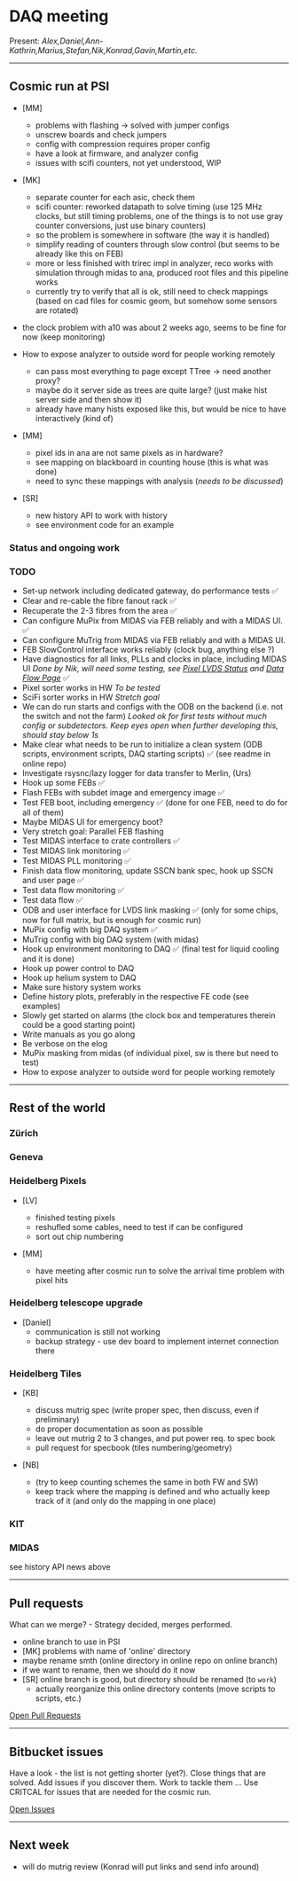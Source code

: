 # DAQ meeting

Present: *Alex,Daniel,Ann-Kathrin,Marius,Stefan,Nik,Konrad,Gavin,Martin,etc.*

___
## Cosmic run at PSI

- [MM]
    - problems with flashing -> solved with jumper configs
    - unscrew boards and check jumpers
    - config with compression requires proper config
    - have a look at firmware, and analyzer config
    - issues with scifi counters, not yet understood, WIP
- [MK]
    - separate counter for each asic, check them
    - scifi counter: reworked datapath to solve timing
      (use 125 MHz clocks, but still timing problems,
      one of the things is to not use gray counter conversions,
      just use binary counters)
    - so the problem is somewhere in software (the way it is handled)
    - simplify reading of counters through slow control
      (but seems to be already like this on FEB)
    - more or less finished with trirec impl in analyzer,
      reco works with simulation through midas to ana,
      produced root files and this pipeline works
    - currently try to verify that all is ok,
      still need to check mappings
      (based on cad files for cosmic geom,
      but somehow some sensors are rotated)
- the clock problem with a10 was about 2 weeks ago,
  seems to be fine for now (keep monitoring)

- How to expose analyzer to outside word for people working remotely
    - can pass most everything to page except TTree -> need another proxy?
    - maybe do it server side as trees are quite large?
      (just make hist server side and then show it)
    - already have many hists exposed like this,
      but would be nice to have interactively (kind of)

- [MM]
    - pixel ids in ana are not same pixels as in hardware?
    - see mapping on blackboard in counting house (this is what was done)
    - need to sync these mappings with analysis
      (*needs to be discussed*)

- [SR]
    - new history API to work with history
    - see environment code for an example

### Status and ongoing work

### TODO

* Set-up network including dedicated gateway, do performance tests
  :white_check_mark:
* Clear and re-cable the fibre fanout rack
  :white_check_mark:
* Recuperate the 2-3 fibres from the area
  :white_check_mark:
* Can configure MuPix from MIDAS via FEB reliably and with a MIDAS UI.
  :white_check_mark:
* Can configure MuTrig from MIDAS via FEB reliably and with a MIDAS UI.
* FEB SlowControl interface works reliably (clock bug, anything else ?)
* Have diagnostics for all links, PLLs and clocks in place, including MIDAS UI *Done by Nik, will need some testing, see [Pixel LVDS Status](https://bitbucket.org/mu3e/online/wiki/UI/Pixel%20LVDS%20UI.md) and [Data Flow Page](https://bitbucket.org/mu3e/online/wiki/UI/Data%20Flow%20UI.md)* :white_check_mark:
* Pixel sorter works in HW *To be tested*
* SciFi sorter works in HW *Stretch goal*
* We can do run starts and configs with the ODB on the backend (i.e. not the switch and not the farm) *Looked ok for first tests without much config or subdetectors.  Keep eyes open when further developing this, should stay below 1s*
* Make clear what needs to be run to initialize a clean system
  (ODB scripts, environment scripts, DAQ starting scripts) :white_check_mark: (see readme in online repo)
* Investigate rsysnc/lazy logger for data transfer to Merlin, (Urs)
* Hook up some FEBs  :white_check_mark:
* Flash FEBs with subdet image and emergency image :white_check_mark:
* Test FEB boot, including emergency :white_check_mark: (done for one FEB, need to do for all of them)
* Maybe MIDAS UI for emergency boot?
* Very stretch goal: Parallel FEB flashing
* Test MIDAS interface to crate controllers :white_check_mark:
* Test MIDAS link monitoring :white_check_mark:
* Test MIDAS PLL monitoring :white_check_mark:
* Finish data flow monitoring, update SSCN bank spec, hook up SSCN and user page :white_check_mark:
* Test data flow monitoring :white_check_mark:
* Test data flow :white_check_mark:
* ODB and user interface for LVDS link masking :white_check_mark:
  (only for some chips, now for full matrix, but is enough for cosmic run)
* MuPix config with big DAQ system :white_check_mark:
* MuTrig config with big DAQ system (with midas)
* Hook up environment monitoring to DAQ :white_check_mark:
  (final test for liquid cooling and it is done)
* Hook up power control to DAQ
* Hook up helium system to DAQ
* Make sure history system works
* Define history plots, preferably in the respective FE code
  (see examples)
* Slowly get started on alarms (the clock box and temperatures therein could be a good starting point)
* Write manuals as you go along
* Be verbose on the elog
* MuPix masking from midas (of individual pixel, sw is there but need to test)
* How to expose analyzer to outside word for people working remotely

___
## Rest of the world

### Zürich ###

### Geneva ###

### Heidelberg Pixels ###

- [LV]
    - finished testing pixels
    - reshufled some cables, need to test if can be configured
    - sort out chip numbering

- [MM]
    - have meeting after cosmic run to solve the arrival time problem with pixel hits

### Heidelberg telescope upgrade ###

- [Daniel]
    - communication is still not working
    - backup strategy - use dev board to implement internet connection there

### Heidelberg Tiles ###

- [KB]
    - discuss mutrig spec (write proper spec, then discuss, even if preliminary)
    - do proper documentation as soon as possible
    - leave out mutrig 2 to 3 changes, and put power req. to spec book
    - pull request for specbook (tiles numbering/geometry)

- [NB]
    - (try to keep counting schemes the same in both FW and SW)
    - keep track where the mapping is defined and who actually keep track of it
      (and only do the mapping in one place)

### KIT ###

### MIDAS ###

see history API news above

___
## Pull requests

What can we merge? - Strategy decided, merges performed.

- online branch to use in PSI
- [MK] problems with name of 'online' directory
- maybe rename smth (online directory in online repo on online branch)
- if we want to rename, then we should do it now
- [SR] online branch is good, but directory should be renamed (to `work`)
    - actually reorganize this online directory contents
      (move scripts to scripts, etc.)

[Open Pull Requests](https://bitbucket.org/mu3e/online/pull-requests/?state=OPEN)

___
## Bitbucket issues

Have a look - the list is not getting shorter (yet?).
Close things that are solved.
Add issues if you discover them.
Work to tackle them ...
Use CRITCAL for issues that are needed for the cosmic run.

[Open Issues](https://bitbucket.org/mu3e/online/issues?status=new&status=open)

___
## Next week

- will do mutrig review (Konrad will put links and send info around)
